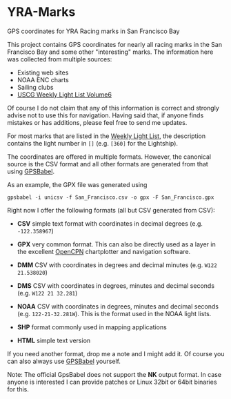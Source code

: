 YRA-Marks
=========

GPS coordinates for YRA Racing marks in San Francisco Bay

This project contains GPS coordinates for nearly all racing marks in the San
Francisco Bay and some other "interesting" marks.  The information here was
collected from multiple sources:

 * Existing web sites
 * NOAA ENC charts
 * Sailing clubs
 * [USCG Weekly Light List Volume6][llv6]
   
Of course I do not claim that any of this information is correct and strongly
advise not to use this for navigation.  Having said that, if anyone finds
mistakes or has additions, please feel free to send me updates.

For most marks that are listed in the [Weekly Light List][llv6], the description
contains the light number in `[]` (e.g. `[360]` for the Lightship).

The coordinates are offered in multiple formats.  However, the canonical source
is the CSV format and all other formats are generated from that using
[GPSBabel](http://www.gpsbabel.org/).

As an example, the GPX file was generated using

    gpsbabel -i unicsv -f San_Francisco.csv -o gpx -F San_Francisco.gpx

Right now I offer the following formats (all but CSV generated from CSV):

 * **CSV** simple text format with coordinates in decimal degrees (e.g. `-122.358967`)
 
 * **GPX** very common format.  This can also be directly used as a layer in the
   excellent [OpenCPN](http://opencpn.org/ocpn/) chartplotter and navigation
   software.
 
 * **DMM** CSV with coordinates in degrees and decimal minutes (e.g. `W122 21.538020`)

 * **DMS** CSV with coordinates in degrees, minutes and decimal seconds (e.g. `W122 21 32.281`)

 * **NOAA** CSV with coordinates in degrees, minutes and decimal seconds
   (e.g. `122-21-32.281W`).  This is the format used in the NOAA light lists.

 * **SHP** format commonly used in mapping applications

 * **HTML** simple text version

If you need another format, drop me a note and I might add it.  Of course you
can also always use [GPSBabel](http://www/gpsbabel.org/) yourself.
   
   Note:
   The official GpsBabel does not support the **NK** output format.  In case
   anyone is interested I can provide patches or Linux 32bit or 64bit binaries
   for this.

[llv6]: http://www.navcen.uscg.gov/?pageName=lightListWeeklyUpdates
